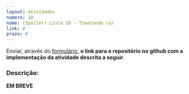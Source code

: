 ```yaml
---
layout: atividades
numero: 10
nome: (Spoiler) Lista 10 - Tzeetando \o/
link: #
prazo: #
---
```


Enviar, através do <a href="{{ page.link }}" target="_blank">formulário</a>, **o link para o repositório no github com a implementação da atividade descrita a seguir**. 

### Descrição:

**EM BREVE**
